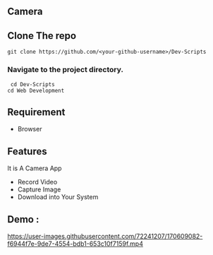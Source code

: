 ## Camera
## Clone The repo
` git clone https://github.com/<your-github-username>/Dev-Scripts `
### Navigate to the project directory.
` cd Dev-Scripts`   
`cd Web Development`      

## Requirement
- Browser

## Features
It is A Camera App
- Record Video
- Capture Image
- Download into Your System

## Demo :


https://user-images.githubusercontent.com/72241207/170609082-f6944f7e-9de7-4554-bdb1-653c10f7159f.mp4

